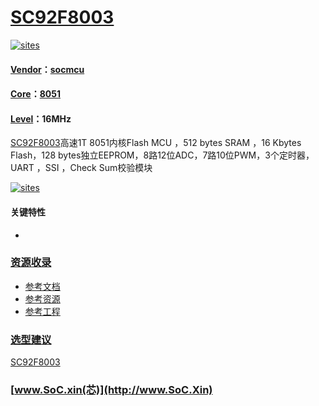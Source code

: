 ﻿# [SC92F8003](https://github.com/SoCXin/SC92F8003)

[![sites](http://182.61.61.133/link/resources/SoC.png)](http://www.SoC.Xin)

#### [Vendor](https://github.com/SoCXin/Vendor)：[socmcu](https://www.socmcu.com/)
#### [Core](https://github.com/SoCXin/8051)：[8051](https://github.com/SoCXin/8051)
#### [Level](https://github.com/SoCXin/Level)：16MHz

[SC92F8003](https://github.com/SoCXin/SC92F8003)高速1T 8051内核Flash MCU ，512 bytes SRAM ，16 Kbytes Flash，128 bytes独立EEPROM，8路12位ADC，7路10位PWM，3个定时器，UART ，SSI ，Check Sum校验模块

[![sites](docs/SC92F8003.png)](https://www.socmcu.com/index.php?m=Product&a=detail&id=159)

#### 关键特性

*

### [资源收录](https://github.com/SoCXin/SC92F8003)

* [参考文档](docs/)
* [参考资源](src/)
* [参考工程](project/)

### [选型建议](https://github.com/SoCXin)

[SC92F8003](https://github.com/SoCXin/SC92F8003)


###  [www.SoC.xin(芯)](http://www.SoC.Xin)
